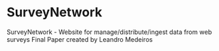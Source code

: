 # SurveyNetwork
SurveyNetwork - Website for manage/distribute/ingest data from web surveys
Final Paper created by Leandro Medeiros
